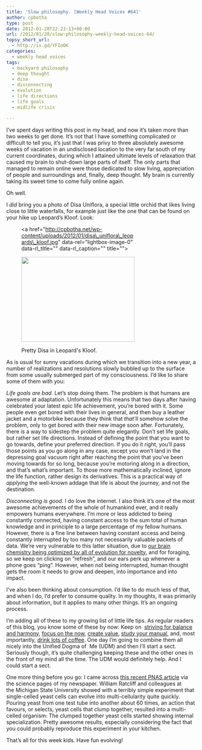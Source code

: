 ```yaml
---
title: 'Slow philosophy. [Weekly Head Voices #64]'
author: cpbotha
type: post
date: 2012-01-28T22:23:13+00:00
url: /2012/01/28/slow-philosophy-weekly-head-voices-64/
topsy_short_url:
  - http://is.gd/YFIoOK
categories:
  - weekly head voices
tags:
  - backyard philosophy
  - deep thought
  - disa
  - disconnecting
  - evolution
  - life directions
  - life goals
  - midlife crisis

---
```

I&#8217;ve spent days writing this post in my head, and now it&#8217;s taken more than two weeks to get done. It&#8217;s not that I have something complicated or difficult to tell you, it&#8217;s just that I was privy to three absolutely awesome weeks of vacation in an undisclosed location to the very far south of my current coordinates, during which I attained ultimate levels of relaxation that caused my brain to shut-down large parts of itself. The only parts that managed to remain online were those dedicated to slow living, appreciation of people and surroundings and, finally, deep thought. My brain is currently taking its sweet time to come fully online again.

Oh well.

I _did_ bring you a photo of Disa Uniflora, a special little orchid that likes living close to little waterfalls, for example just like the one that can be found on your hike up Leopard&#8217;s Kloof. Look:<figure id="attachment_1593" aria-describedby="caption-attachment-1593" style="width: 300px" class="wp-caption aligncenter"><a href="http://cpbotha.net/wp-content/uploads/2012/01/disa\_uniflora\_leopards\_kloof.jpg" data-rel="lightbox-image-0" data-rl\_title="" data-rl_caption="" title="">

<img data-attachment-id="1593" data-permalink="https://cpbotha.net/2012/01/28/slow-philosophy-weekly-head-voices-64/disa_uniflora_leopards_kloof/" data-orig-file="https://cpbotha.net/wp-content/uploads/2012/01/disa_uniflora_leopards_kloof.jpg" data-orig-size="1280,960" data-comments-opened="1" data-image-meta="{&quot;aperture&quot;:&quot;4.1&quot;,&quot;credit&quot;:&quot;&quot;,&quot;camera&quot;:&quot;Canon PowerShot A610&quot;,&quot;caption&quot;:&quot;&quot;,&quot;created_timestamp&quot;:&quot;1326469524&quot;,&quot;copyright&quot;:&quot;&quot;,&quot;focal_length&quot;:&quot;29.2&quot;,&quot;iso&quot;:&quot;0&quot;,&quot;shutter_speed&quot;:&quot;0.016666666666667&quot;,&quot;title&quot;:&quot;&quot;}" data-image-title="disa_uniflora_leopards_kloof" data-image-description="" data-medium-file="https://cpbotha.net/wp-content/uploads/2012/01/disa_uniflora_leopards_kloof-300x225.jpg" data-large-file="https://cpbotha.net/wp-content/uploads/2012/01/disa_uniflora_leopards_kloof-1024x768.jpg" class="size-medium wp-image-1593" title="disa_uniflora_leopards_kloof" src="http://cpbotha.net/wp-content/uploads/2012/01/disa_uniflora_leopards_kloof-300x225.jpg" alt="" width="300" height="225" srcset="https://cpbotha.net/wp-content/uploads/2012/01/disa_uniflora_leopards_kloof-300x225.jpg 300w, https://cpbotha.net/wp-content/uploads/2012/01/disa_uniflora_leopards_kloof-1024x768.jpg 1024w, https://cpbotha.net/wp-content/uploads/2012/01/disa_uniflora_leopards_kloof.jpg 1280w" sizes="(max-width: 300px) 85vw, 300px" /></a><figcaption id="caption-attachment-1593" class="wp-caption-text">Pretty Disa in Leopard's Kloof.</figcaption></figure> 

As is usual for sunny vacations during which we transition into a new year, a number of realizations and resolutions slowly bubbled up to the surface from some usually submerged part of my consciousness. I&#8217;d like to share some of them with you:

_Life goals are bad._ Let&#8217;s stop doing them. The problem is that humans are awesome at adaptation. Unfortunately this means that two days after having celebrated your latest epic life achievement, you&#8217;re bored with it. Some people even get bored with their lives in general, and then buy a leather jacket and a motorbike because they think that _that&#8217;ll_ somehow solve the problem, only to get bored with their new image soon after. Fortunately, there is a way to sidestep the problem quite elegantly. Don&#8217;t set life goals, but rather set life directions. Instead of defining the point that you want to go towards, define your preferred direction. If you do it right, you&#8217;ll pass those points as you go along in any case, except you won&#8217;t land in the depressing goal vacuum right after reaching the point that you&#8217;ve been moving towards for so long, because you&#8217;re motoring along in a direction, and that&#8217;s what&#8217;s important. To those more mathematically inclined, ignore the life function, rather design its derivatives. This is a practical way of _applying_ the well-known addage that life is about the journey, and not the destination.

_Disconnecting is good._ I do love the internet. I also think it&#8217;s one of the most awesome achievements of the whole of humankind ever, and it really empowers humans everywhere. I&#8217;m more or less addicted to being constantly connected, having constant access to the sum total of human knowledge and in principle to a large percentage of my fellow humans. However, there is a fine line between having constant access and being constantly interrupted by too many not necessarily valuable packets of data. We&#8217;re very vulnerable to this latter situation, due to [our brain chemistry being optimized by all of evolution for novelty][1], and for foraging, so we keep on clicking on &#8220;refresh&#8221;, and our ears perk up whenever a phone goes &#8220;ping&#8221;. However, when not being interrupted, human thought gets the room it needs to grow and deepen, into importance and into impact.

I&#8217;ve also been thinking about consumption. I&#8217;d like to do much less of that, and when I do, I&#8217;d prefer to consume quality. In my thoughts, it was primarily about information, but it applies to many other things. It&#8217;s an ongoing process.

I&#8217;m adding all of these to my growing list of little life tips. As regular readers of this blog, you know some of these by now: Keep on  [striving for balance and harmony][2], [focus on the now][3], [create value][4], [study your manual][5], and, most importantly, [drink lots of coffee][6]. One day I&#8217;m going to combine them all nicely into the Unified Dogma of  Me (UDM) and then I&#8217;ll start a sect. Seriously though, it&#8217;s quite challenging keeping these and the other ones in the front of my mind all the time. The UDM would definitely help. And I could start a sect.

One more thing before you go: I came across [this recent PNAS article][7] via the science pages of my newspaper. William Ratcliff and colleagues at the Michigan State University showed with a terribly simple experiment that single-celled yeast cells can evolve into multi-cellularity quite quickly. Pouring yeast from one test tube into another about 60 times, an action that favours, or selects, yeast cells that clump together, resulted into a multi-celled organism: The clumped together yeast cells started showing internal specialization. Pretty awesome results, especially considering the fact that you could probably reproduce this experiment in your kitchen.

That&#8217;s all for this week kids. Have fun evolving!

 [1]: http://www.slate.com/articles/health_and_science/science/2009/08/seeking.html "slate article dealing with brain chemistry and internet interruption"
 [2]: /2011/08/28/the-lowlands-tooth-fairy-37-weekly-head-voices-55/ "balance and harmony mentioned, has to bemore"
 [3]: /2011/03/19/drown-in-the-now-weekly-head-voices-42/ "drown in the now"
 [4]: /2011/11/05/happiness-slingshot-weekly-head-voices-61/ "create value"
 [5]: /2010/08/01/the-human-animal-post/ "the human animal post"
 [6]: /tag/coffee/ "posts tagged with coffee"
 [7]: http://www.pnas.org/content/early/2012/01/10/1115323109 "Ratcliff 2012 in PNAS"